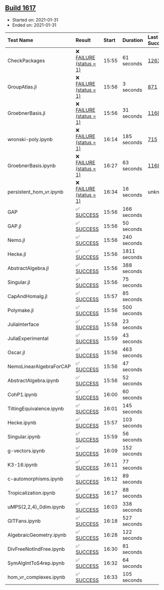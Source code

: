 ## [Build 1617](https://oscarci.mathematik.uni-kl.de/job/oscar-stable/1617/)

* Started on: 2021-01-31
* Ended on: 2021-01-31

| Test Name    | Result | Start | Duration | Last Success | First Failure |
|:-------------|:-------|:------|:---------|:-------------|:--------------|
| CheckPackages | ❌ [FAILURE (status = 1)](https://oscarci.mathematik.uni-kl.de/job/oscar-stable/1617/artifact/logs/build-1617/CheckPackages.log) | 15:55 | 61 seconds | [1263](https://oscarci.mathematik.uni-kl.de/job/oscar-stable/1263/) | [1264](https://oscarci.mathematik.uni-kl.de/job/oscar-stable/1264/) |
| GroupAtlas.jl | ❌ [FAILURE (status = 1)](https://oscarci.mathematik.uni-kl.de/job/oscar-stable/1617/artifact/logs/build-1617/GroupAtlas.jl.log) | 15:56 | 3 seconds | [871](https://oscarci.mathematik.uni-kl.de/job/oscar-stable/871/) | [872](https://oscarci.mathematik.uni-kl.de/job/oscar-stable/872/) |
| GroebnerBasis.jl | ❌ [FAILURE (status = 1)](https://oscarci.mathematik.uni-kl.de/job/oscar-stable/1617/artifact/logs/build-1617/GroebnerBasis.jl.log) | 15:56 | 31 seconds | [1168](https://oscarci.mathematik.uni-kl.de/job/oscar-stable/1168/) | [1169](https://oscarci.mathematik.uni-kl.de/job/oscar-stable/1169/) |
| wronski-poly.ipynb | ❌ [FAILURE (status = 1)](https://oscarci.mathematik.uni-kl.de/job/oscar-stable/1617/artifact/logs/build-1617/wronski-poly.ipynb.log) | 16:14 | 185 seconds | [715](https://oscarci.mathematik.uni-kl.de/job/oscar-stable/715/) | [716](https://oscarci.mathematik.uni-kl.de/job/oscar-stable/716/) |
| GroebnerBasis.ipynb | ❌ [FAILURE (status = 1)](https://oscarci.mathematik.uni-kl.de/job/oscar-stable/1617/artifact/logs/build-1617/GroebnerBasis.ipynb.log) | 16:27 | 63 seconds | [1168](https://oscarci.mathematik.uni-kl.de/job/oscar-stable/1168/) | [1169](https://oscarci.mathematik.uni-kl.de/job/oscar-stable/1169/) |
| persistent_hom_vr.ipynb | ❌ [FAILURE (status = 1)](https://oscarci.mathematik.uni-kl.de/job/oscar-stable/1617/artifact/logs/build-1617/persistent_hom_vr.ipynb.log) | 16:34 | 16 seconds | unknown | unknown |
| GAP | ✅ [SUCCESS](https://oscarci.mathematik.uni-kl.de/job/oscar-stable/1617/artifact/logs/build-1617/GAP.log) | 15:56 | 166 seconds |  |  |
| GAP.jl | ✅ [SUCCESS](https://oscarci.mathematik.uni-kl.de/job/oscar-stable/1617/artifact/logs/build-1617/GAP.jl.log) | 15:56 | 50 seconds |  |  |
| Nemo.jl | ✅ [SUCCESS](https://oscarci.mathematik.uni-kl.de/job/oscar-stable/1617/artifact/logs/build-1617/Nemo.jl.log) | 15:56 | 240 seconds |  |  |
| Hecke.jl | ✅ [SUCCESS](https://oscarci.mathematik.uni-kl.de/job/oscar-stable/1617/artifact/logs/build-1617/Hecke.jl.log) | 15:56 | 1811 seconds |  |  |
| AbstractAlgebra.jl | ✅ [SUCCESS](https://oscarci.mathematik.uni-kl.de/job/oscar-stable/1617/artifact/logs/build-1617/AbstractAlgebra.jl.log) | 15:56 | 388 seconds |  |  |
| Singular.jl | ✅ [SUCCESS](https://oscarci.mathematik.uni-kl.de/job/oscar-stable/1617/artifact/logs/build-1617/Singular.jl.log) | 15:56 | 75 seconds |  |  |
| CapAndHomalg.jl | ✅ [SUCCESS](https://oscarci.mathematik.uni-kl.de/job/oscar-stable/1617/artifact/logs/build-1617/CapAndHomalg.jl.log) | 15:57 | 85 seconds |  |  |
| Polymake.jl | ✅ [SUCCESS](https://oscarci.mathematik.uni-kl.de/job/oscar-stable/1617/artifact/logs/build-1617/Polymake.jl.log) | 15:56 | 500 seconds |  |  |
| JuliaInterface | ✅ [SUCCESS](https://oscarci.mathematik.uni-kl.de/job/oscar-stable/1617/artifact/logs/build-1617/JuliaInterface.log) | 15:58 | 23 seconds |  |  |
| JuliaExperimental | ✅ [SUCCESS](https://oscarci.mathematik.uni-kl.de/job/oscar-stable/1617/artifact/logs/build-1617/JuliaExperimental.log) | 15:59 | 43 seconds |  |  |
| Oscar.jl | ✅ [SUCCESS](https://oscarci.mathematik.uni-kl.de/job/oscar-stable/1617/artifact/logs/build-1617/Oscar.jl.log) | 15:56 | 463 seconds |  |  |
| NemoLinearAlgebraForCAP | ✅ [SUCCESS](https://oscarci.mathematik.uni-kl.de/job/oscar-stable/1617/artifact/logs/build-1617/NemoLinearAlgebraForCAP.log) | 15:56 | 47 seconds |  |  |
| AbstractAlgebra.ipynb | ✅ [SUCCESS](https://oscarci.mathematik.uni-kl.de/job/oscar-stable/1617/artifact/logs/build-1617/AbstractAlgebra.ipynb.log) | 15:56 | 52 seconds |  |  |
| CohP1.ipynb | ✅ [SUCCESS](https://oscarci.mathematik.uni-kl.de/job/oscar-stable/1617/artifact/logs/build-1617/CohP1.ipynb.log) | 16:00 | 60 seconds |  |  |
| TiltingEquivalence.ipynb | ✅ [SUCCESS](https://oscarci.mathematik.uni-kl.de/job/oscar-stable/1617/artifact/logs/build-1617/TiltingEquivalence.ipynb.log) | 16:01 | 145 seconds |  |  |
| Hecke.ipynb | ✅ [SUCCESS](https://oscarci.mathematik.uni-kl.de/job/oscar-stable/1617/artifact/logs/build-1617/Hecke.ipynb.log) | 15:57 | 103 seconds |  |  |
| Singular.ipynb | ✅ [SUCCESS](https://oscarci.mathematik.uni-kl.de/job/oscar-stable/1617/artifact/logs/build-1617/Singular.ipynb.log) | 15:59 | 56 seconds |  |  |
| g-vectors.ipynb | ✅ [SUCCESS](https://oscarci.mathematik.uni-kl.de/job/oscar-stable/1617/artifact/logs/build-1617/g-vectors.ipynb.log) | 16:09 | 152 seconds |  |  |
| K3-16.ipynb | ✅ [SUCCESS](https://oscarci.mathematik.uni-kl.de/job/oscar-stable/1617/artifact/logs/build-1617/K3-16.ipynb.log) | 16:11 | 77 seconds |  |  |
| c-automorphisms.ipynb | ✅ [SUCCESS](https://oscarci.mathematik.uni-kl.de/job/oscar-stable/1617/artifact/logs/build-1617/c-automorphisms.ipynb.log) | 16:12 | 89 seconds |  |  |
| Tropicalization.ipynb | ✅ [SUCCESS](https://oscarci.mathematik.uni-kl.de/job/oscar-stable/1617/artifact/logs/build-1617/Tropicalization.ipynb.log) | 16:17 | 88 seconds |  |  |
| uMPS(2,2,4)_0dim.ipynb | ✅ [SUCCESS](https://oscarci.mathematik.uni-kl.de/job/oscar-stable/1617/artifact/logs/build-1617/uMPS-2-2-4-_0dim.ipynb.log) | 16:03 | 338 seconds |  |  |
| GITFans.ipynb | ✅ [SUCCESS](https://oscarci.mathematik.uni-kl.de/job/oscar-stable/1617/artifact/logs/build-1617/GITFans.ipynb.log) | 16:18 | 527 seconds |  |  |
| AlgebraicGeometry.ipynb | ✅ [SUCCESS](https://oscarci.mathematik.uni-kl.de/job/oscar-stable/1617/artifact/logs/build-1617/AlgebraicGeometry.ipynb.log) | 16:28 | 122 seconds |  |  |
| DivFreeNotIndFree.ipynb | ✅ [SUCCESS](https://oscarci.mathematik.uni-kl.de/job/oscar-stable/1617/artifact/logs/build-1617/DivFreeNotIndFree.ipynb.log) | 16:30 | 81 seconds |  |  |
| SymAlgIntToS4rep.ipynb | ✅ [SUCCESS](https://oscarci.mathematik.uni-kl.de/job/oscar-stable/1617/artifact/logs/build-1617/SymAlgIntToS4rep.ipynb.log) | 16:32 | 64 seconds |  |  |
| hom_vr_complexes.ipynb | ✅ [SUCCESS](https://oscarci.mathematik.uni-kl.de/job/oscar-stable/1617/artifact/logs/build-1617/hom_vr_complexes.ipynb.log) | 16:33 | 105 seconds |  |  |
